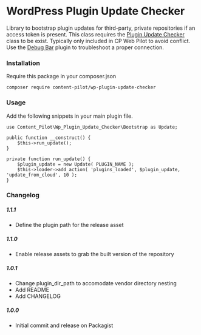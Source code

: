 # WordPress Plugin Update Checker

Library to bootstrap plugin updates for third-party, private repositories if an access token is present. This class requires the [Plugin Update Checker](https://github.com/YahnisElsts/plugin-update-checker) class to be exist. Typically only included in CP Web Pilot to avoid conflict. Use the [Debug Bar](https://wordpress.org/plugins/debug-bar/) plugin to troubleshoot a proper connection.

### Installation

Require this package in your composer.json

```
composer require content-pilot/wp-plugin-update-checker
```

### Usage

Add the following snippets in your main plugin file.

```
use Content_Pilot\Wp_Plugin_Update_Checker\Bootstrap as Update;
```

```
public function __construct() {
    $this->run_update();
}
```

```
private function run_update() {
    $plugin_update = new Update( PLUGIN_NAME );
    $this->loader->add_action( 'plugins_loaded', $plugin_update, 'update_from_cloud', 10 );
}
```

### Changelog

##### 1.1.1
* Define the plugin path for the release asset

##### 1.1.0
* Enable release assets to grab the built version of the repository

##### 1.0.1
* Change plugin_dir_path to accomodate vendor directory nesting
* Add README
* Add CHANGELOG

##### 1.0.0
* Initial commit and release on Packagist